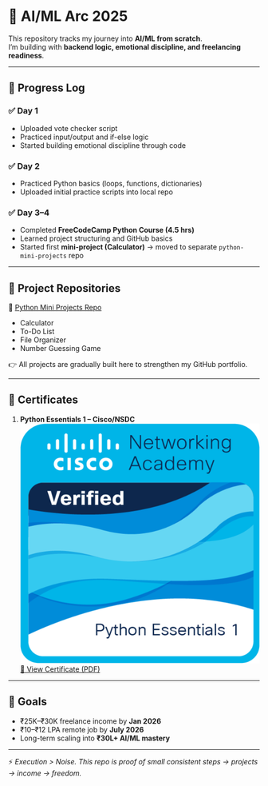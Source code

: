 # 🚀 AI/ML Arc 2025  

This repository tracks my journey into **AI/ML from scratch**.  
I’m building with **backend logic, emotional discipline, and freelancing readiness**.  

---

## 📅 Progress Log  

### ✅ Day 1  
- Uploaded vote checker script  
- Practiced input/output and if-else logic  
- Started building emotional discipline through code  

### ✅ Day 2  
- Practiced Python basics (loops, functions, dictionaries)  
- Uploaded initial practice scripts into local repo  

### ✅ Day 3–4  
- Completed **FreeCodeCamp Python Course (4.5 hrs)**  
- Learned project structuring and GitHub basics  
- Started first **mini-project (Calculator)** → moved to separate `python-mini-projects` repo  

---

## 📂 Project Repositories  

🔗 [Python Mini Projects Repo](https://github.com/MelbinMani/python-mini-projects)  
- Calculator  
- To-Do List  
- File Organizer  
- Number Guessing Game  

👉 All projects are gradually built here to strengthen my GitHub portfolio.

---

## 📜 Certificates  

1. **Python Essentials 1 – Cisco/NSDC**  
   ![Badge](Certificates/Python_Essentials1_NSDC_Badge.png)  
   [📄 View Certificate (PDF)](Certificates/Python_Essentials1_NSDC_Certificate.pdf)  

---

## 🎯 Goals  

- ₹25K–₹30K freelance income by **Jan 2026**  
- ₹10–₹12 LPA remote job by **July 2026**  
- Long-term scaling into **₹30L+ AI/ML mastery**

---

⚡ *Execution > Noise. This repo is proof of small consistent steps → projects → income → freedom.*
